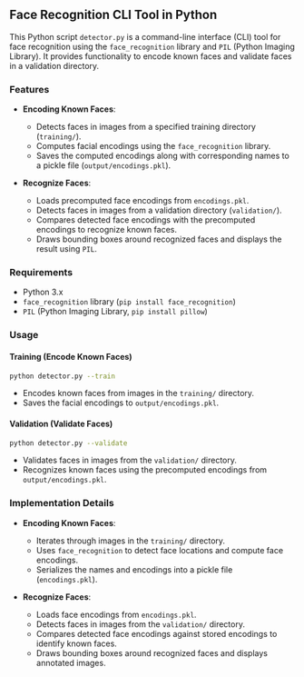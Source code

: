 ## Face Recognition CLI Tool in Python

This Python script `detector.py` is a command-line interface (CLI) tool for face recognition using the `face_recognition` library and `PIL` (Python Imaging Library). It provides functionality to encode known faces and validate faces in a validation directory.

### Features

- **Encoding Known Faces**:
  - Detects faces in images from a specified training directory (`training/`).
  - Computes facial encodings using the `face_recognition` library.
  - Saves the computed encodings along with corresponding names to a pickle file (`output/encodings.pkl`).

- **Recognize Faces**:
  - Loads precomputed face encodings from `encodings.pkl`.
  - Detects faces in images from a validation directory (`validation/`).
  - Compares detected face encodings with the precomputed encodings to recognize known faces.
  - Draws bounding boxes around recognized faces and displays the result using `PIL`.

### Requirements

- Python 3.x
- `face_recognition` library (`pip install face_recognition`)
- `PIL` (Python Imaging Library, `pip install pillow`)

### Usage

#### Training (Encode Known Faces)

```bash
python detector.py --train
```

- Encodes known faces from images in the `training/` directory.
- Saves the facial encodings to `output/encodings.pkl`.

#### Validation (Validate Faces)

```bash
python detector.py --validate
```

- Validates faces in images from the `validation/` directory.
- Recognizes known faces using the precomputed encodings from `output/encodings.pkl`.

### Implementation Details

- **Encoding Known Faces**:
  - Iterates through images in the `training/` directory.
  - Uses `face_recognition` to detect face locations and compute face encodings.
  - Serializes the names and encodings into a pickle file (`encodings.pkl`).

- **Recognize Faces**:
  - Loads face encodings from `encodings.pkl`.
  - Detects faces in images from the `validation/` directory.
  - Compares detected face encodings against stored encodings to identify known faces.
  - Draws bounding boxes around recognized faces and displays annotated images.
